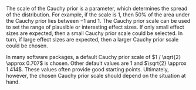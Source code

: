 The scale of the Cauchy prior is a parameter, which determines the spread of the distribution. For example, if the scale is $1$, then $50\%$ of the area under the Cauchy prior lies between $-1$ and $1$. The Cauchy prior scale can be used to set the range of plausible or interesting effect sizes. If only small effect sizes are expected, then a small Cauchy prior scale could be selected. In turn, if large effect sizes are expected, then a larger Cauchy prior scale could be chosen.

In many software packages, a default Cauchy prior scale of $1 / \sqrt{2} \approx 0.707$ is chosen. Other default values are $1$ and $\sqrt{2} \approx 1.414$. These values often provide good starting points. Ultimately, however, the chosen Cauchy prior scale should depend on the situation at hand.
